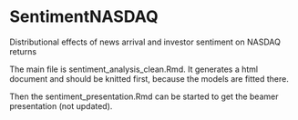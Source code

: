 # SentimentNASDAQ
Distributional effects of news arrival and investor sentiment on NASDAQ returns

The main file is sentiment_analysis_clean.Rmd. It generates a html document and should be knitted first, because the models are fitted there.

Then the sentiment_presentation.Rmd can be started to get the beamer presentation (not updated).
